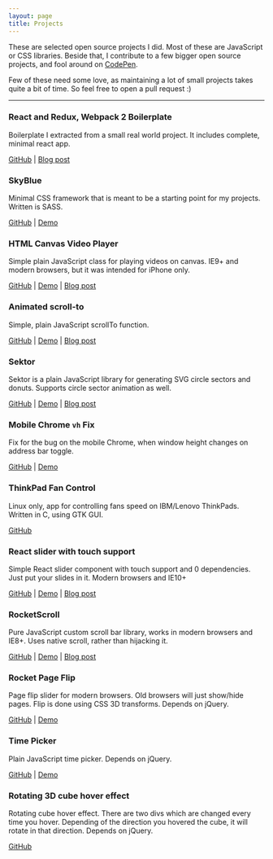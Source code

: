 ```yaml
---
layout: page
title: Projects
---
```


These are selected open source projects I did. Most of these are JavaScript or CSS libraries.
Beside that, I contribute to a few bigger open source projects, and fool around on
[CodePen](http://codepen.io/stanko/).

Few of these need some love, as maintaining a lot of small projects takes quite a bit of time.
So feel free to open a pull request :)

-----

### React and Redux, Webpack 2 Boilerplate
Boilerplate I extracted from a small real world project.
It includes complete, minimal react app.

[GitHub](https://github.com/Stanko/react-redux-webpack2-boilerplate) |
[Blog post](/webpack-2-react-redux/)

### SkyBlue
Minimal CSS framework that is meant to be a starting point for my projects.
Written is SASS.

[GitHub](https://github.com/Stanko/skyblue) |
[Demo](http://stanko.github.io/skyblue/)

### HTML Canvas Video Player
Simple plain JavaScript class for playing videos on canvas. IE9+ and modern browsers, but it was intended for iPhone only.

[GitHub](https://github.com/Stanko/html-canvas-video-player) |
[Demo](http://stanko.github.io/html-canvas-video-player/) |
[Blog post](/html-canvas-video-player-ios/)

### Animated scroll-to
Simple, plain JavaScript scrollTo function.

[GitHub](https://github.com/Stanko/animated-scroll-to) |
[Demo](https://stanko.github.io/animated-scroll-to/) |
[Blog post](/animate-window-scroll-to/)

### Sektor

Sektor is a plain JavaScript library for generating SVG circle sectors and donuts.
Supports circle sector animation as well.

[GitHub](https://github.com/Stanko/sektor) |
[Demo](https://stanko.github.io/sektor/) |
[Blog post](/sektor-draw-and-animate-svg-circle-sectors-2016/)

### Mobile Chrome `vh` Fix
Fix for the bug on the mobile Chrome, when window height changes on
address bar toggle.

[GitHub](https://github.com/Stanko/mobile-chrome-vh-fix) |
[Demo](https://stanko.github.io/mobile-chrome-vh-fix/)

### ThinkPad Fan Control
Linux only, app for controlling fans speed on IBM/Lenovo ThinkPads.
Written in C, using GTK GUI.

[GitHub](https://github.com/Stanko/ThinkPad-Fan-Control)

### React slider with touch support
Simple React slider component with touch support and 0 dependencies.
Just put your slides in it. Modern browsers and IE10+

[GitHub](https://github.com/Stanko/react-slider) |
[Demo](https://stanko.github.io/react-slider/) |
[Blog post](/simple-react-slider/)

### RocketScroll
Pure JavaScript custom scroll bar library, works in modern browsers and IE8+.
Uses native scroll, rather than hijacking it.

[GitHub](https://github.com/Stanko/rocketScroll) |
[Demo](http://stanko.github.io/rocketScroll/) |
[Blog post](/custom-scroll-bars/)

### Rocket Page Flip
Page flip slider for modern browsers. Old browsers will just show/hide pages.
Flip is done using CSS 3D transforms. Depends on jQuery.

[GitHub](https://github.com/Stanko/rocketPageFlip) |
[Demo](https://stanko.github.io/rocketPageFlip/index.html)

### Time Picker
Plain JavaScript time picker. Depends on jQuery.

[GitHub](https://github.com/Stanko/timePicker) |
[Demo](http://stanko.github.io/timePicker/)

### Rotating 3D cube hover effect
Rotating cube hover effect. There are two divs which are changed every time you hover. Depending of the direction you hovered the cube, it will rotate in that direction. Depends on jQuery.

[GitHub](https://github.com/Stanko/cube-3D-rotate-grid)

